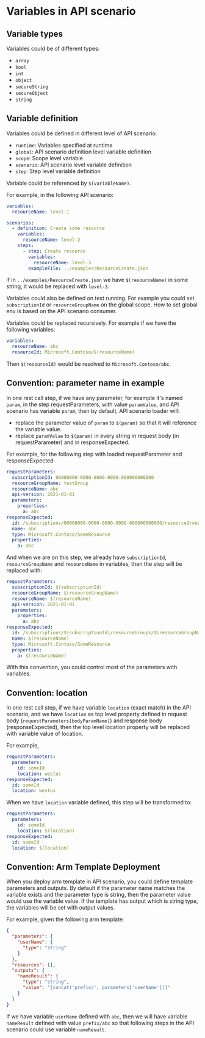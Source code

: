 # Variables in API scenario

## Variable types

Variables could be of different types:
- `array`
- `bool`
- `int`
- `object`
- `secureString`
- `secureObject`
- `string`

## Variable definition

Variables could be defined in different level of API scenario:

- `runtime`: Variables specified at runtime
- `global`: API scenario definition level variable definition
- `scope`: Scope level variable
- `scenario`: API scenario level variable definition
- `step`: Step level variable definition

Variable could be referenced by `$(variableName)`.

For example, in the following API scenario:

```yaml
variables:
  resourceName: level-1

scenarios:
  - definition: Create some resource
    variables:
      resourceName: level-2
    steps:
      - step: Create resource
        variables:
          resourceName: level-3
        exampleFile: ../examples/ResourceCreate.json
```

if in `../examples/ResourceCreate.json` we have `$(resourceName)` in some string, it would be replaced with `level-3`.

Variables could also be defined on test running. For example you could set `subscriptionId` or `resourceGroupName` on the global scope. How to set global env is based on the API scenario consumer.

Variables could be replaced recursively. For example if we have the following variables:

```yaml
variables:
  resourceName: abc
  resourceId: Microsoft.Contoso/$(resourceName)
```

Then `$(resourceId)` would be resolved to `Microsoft.Contoso/abc`.

## Convention: parameter name in example

In one rest call step, if we have any parameter, for example it's named `param`, in the step requestParameters, with value `paramValue`, and API scenario has variable `param`, then by default, API scenario loader will:

- replace the parameter value of `param` to `$(param)` so that it will reference the variable value.
- replace `paramValue` to `$(param)` in every string in request body (in requestParameter) and in responseExpected.

For example, for the following step with loaded requestParameter and responseExpected

```yaml
requestParameters:
  subscriptionId: 00000000-0000-0000-0000-000000000000
  resourceGroupName: testGroup
  resourceName: abc
  api-version: 2021-01-01
  parameters:
    properties:
      a: abc
responseExpected:
  id: /subscriptions/00000000-0000-0000-0000-000000000000/resourceGroups/testGroup/providers/Microsoft.Contoso/SomeResource/abc
  name: abc
  type: Microsoft.Contoso/SomeResource
  properties:
    a: abc
```

And when we are on this step, we already have `subscriptionId`, `resourceGroupName` and `resourceName` in variables, then the step will be replaced with:

```yaml
requestParameters:
  subscriptionId: $(subscriptionId)
  resourceGroupName: $(resourceGroupName)
  resourceName: $(resourceName)
  api-version: 2021-01-01
  parameters:
    properties:
      a: abc
responseExpected:
  id: /subscriptions/$(subscriptionId)/resourceGroups/$(resourceGroupName)/providers/Microsoft.Contoso/SomeResource/$(resourceName)
  name: $(resourceName)
  type: Microsoft.Contoso/SomeResource
  properties:
    a: $(resourceName)
```

With this convention, you could control most of the parameters with variables.

## Convention: location

In one rest call step, if we have variable `location` (exact match) in the API scenario, and we have `location` as top level property defined in request body (`requestParameters[bodyParamName]`) and response body (responseExpected), then the top level location property will be replaced with variable value of location.

For example,

```yaml
requestParameters:
  parameters:
    id: someId
    location: westus
responseExpected:
  id: someId
  location: westus
```

When we have `location` variable defined, this step will be transformed to:

```yaml
requestParameters:
  parameters:
    id: someId
    location: $(location)
responseExpected:
  id: someId
  location: $(location)
```

## Convention: Arm Template Deployment

When you deploy arm template in API scenario, you could define template parameters and outputs. By default if the parameter name matches the variable exists and the parameter type is string, then the parameter value would use the variable value. If the template has output which is string type, the variables will be set with output values.

For example, given the following arm template:

```json
{
  "parameters": {
    "userName": {
      "type": "string"
    }
  },
  "resources": [],
  "outputs": {
    "nameResult": {
      "type": "string",
      "value": "[concat('prefix/', parameters['userName'])]"
    }
  }
}
```

If we have variable `userName` defined with `abc`, then we will have variable `nameResult` defined with value `prefix/abc` so that following steps in the API scenario could use variable `nameResult`.
